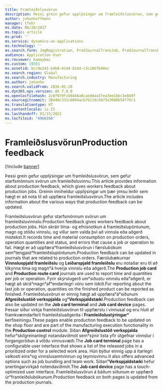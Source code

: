 ```yaml
---
title: Framleiðslusvörun
description: Þessi grein gefur upplýsingar um framleiðslusvörun, sem gefur starfsmönnum svörun um framleiðsluvinnu. Greinin inniheldur upplýsingar um þær ýmsu leiðir sem hægt er að nota til að uppfæra framleiðslusvörun.
author: johanhoffmann
manager: tfehr
ms.date: 06/20/2017
ms.topic: article
ms.prod: ''
ms.service: dynamics-ax-applications
ms.technology: ''
ms.search.form: JmgRegistration, ProdJournalTransJob, ProdJournalTransRoute, ProdParmReportFinished
audience: Application User
ms.reviewer: kamaybac
ms.custom: 19351
ms.assetid: bcc9e242-b4b8-4144-b14d-c3c106fb40ec
ms.search.region: Global
ms.search.industry: Manufacturing
ms.author: johanho
ms.search.validFrom: 2016-02-28
ms.dyn365.ops.version: AX 7.0.0
ms.openlocfilehash: 2c8f979fcb9446a0caeddaa37ea3ee1bbc3e849f
ms.sourcegitcommit: 38d40c331c8894acb7b119c5073e3088b54776c1
ms.translationtype: HT
ms.contentlocale: is-IS
ms.lasthandoff: 01/15/2021
ms.locfileid: "4966356"
---
```

# <a name="production-feedback"></a><span data-ttu-id="6cc80-104">Framleiðslusvörun</span><span class="sxs-lookup"><span data-stu-id="6cc80-104">Production feedback</span></span>

[!include [banner](../includes/banner.md)]

<span data-ttu-id="6cc80-105">Þessi grein gefur upplýsingar um framleiðslusvörun, sem gefur starfsmönnum svörun um framleiðsluvinnu.</span><span class="sxs-lookup"><span data-stu-id="6cc80-105">This article provides information about production feedback, which gives workers feedback about production jobs.</span></span> <span data-ttu-id="6cc80-106">Greinin inniheldur upplýsingar um þær ýmsu leiðir sem hægt er að nota til að uppfæra framleiðslusvörun.</span><span class="sxs-lookup"><span data-stu-id="6cc80-106">The article includes information about the various ways that production feedback can be updated.</span></span>

<span data-ttu-id="6cc80-107">Framleiðslusvörun gefur starfsmönnum svörun um framleiðsluvinnslu.</span><span class="sxs-lookup"><span data-stu-id="6cc80-107">Production feedback gives workers feedback about production jobs.</span></span> <span data-ttu-id="6cc80-108">Hún skráir tíma- og efnisnotkun á framleiðslupöntunum, magn og stöðu vinnslu, og villur sem valda því að vinnsla eða aðgerð mistekst.</span><span class="sxs-lookup"><span data-stu-id="6cc80-108">It records time and material consumption on production orders, operation quantities and status, and errors that cause a job or operation to fail.</span></span> <span data-ttu-id="6cc80-109">Hægt er að uppfæra°framleiðslusvörun í færslubókum sem°tengjast°framleiðslupöntunum.</span><span class="sxs-lookup"><span data-stu-id="6cc80-109">Production feedback can be updated in journals that are related to production orders.</span></span> <span data-ttu-id="6cc80-110">Færslubækurnar **Vinnsluspjald framleiðslu** og **Leiðarspjald framleiðslu** eru notaðar eru til að tilkynna tíma og magn°á hverja vinnslu eða aðgerð.</span><span class="sxs-lookup"><span data-stu-id="6cc80-110">The **Production job card** and **Production route card** journals are used to report time and quantities per job or operation.</span></span> <span data-ttu-id="6cc80-111">Fyrir skýrslugerð um°síðustu vinnslu eða°aðgerð, er hægt að skrá°magn°af°endanlegri vöru sem lokið.</span><span class="sxs-lookup"><span data-stu-id="6cc80-111">For reporting about the last job or operation, quantities on the finished product can be reported as finished.</span></span> <span data-ttu-id="6cc80-112">Framleiðslusvörun er einnig hægt að uppfæra°á°síðunum **Afgreiðslustöð verkspjalda** og°**Verkspjaldstæki**.</span><span class="sxs-lookup"><span data-stu-id="6cc80-112">Production feedback can also be updated on the **Job card terminal** and **Job card device** pages.</span></span> <span data-ttu-id="6cc80-113">Þessar síður virkja framleiðslusvörun til uppfærslu í vinnusal og eru hluti af framkvæmdarferli framleiðsluaðgerða í **Framleiðslustýringar°** kerfiseiningu.</span><span class="sxs-lookup"><span data-stu-id="6cc80-113">These pages enable production feedback to be updated on the shop floor and are part of the manufacturing execution functionality in the **Production control** module.</span></span> <span data-ttu-id="6cc80-114">Síðan **Afgreiðslustöð verkspjalda** hefur°skilgreinanlegt notandaviðmót sem°sýnir lista yfir útgefnar vinnslur í forgangsröðun á völdu vinnusvæði.</span><span class="sxs-lookup"><span data-stu-id="6cc80-114">The **Job card terminal** page has a configurable user interface that shows a list of the released jobs in a prioritized order for a selected work area.</span></span> <span data-ttu-id="6cc80-115">Hún býður einnig upp á ítarlegri valkosti eins°og vinnslusamtvinnun og teymisvinnu.</span><span class="sxs-lookup"><span data-stu-id="6cc80-115">It also offers advanced options such as job bundling and team work.</span></span> <span data-ttu-id="6cc80-116">Síðan°**Verkspjaldstæki** hefur snertingarvirkjað notendaviðmót.</span><span class="sxs-lookup"><span data-stu-id="6cc80-116">The **Job card device** page has a touch-optimized user interface.</span></span> <span data-ttu-id="6cc80-117">Framleiðslusvörun á báðum síðunum er uppfærð úr°framleiðslubókunum.</span><span class="sxs-lookup"><span data-stu-id="6cc80-117">Production feedback on both pages is updated from the production journals.</span></span>



